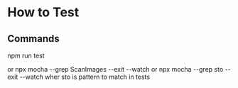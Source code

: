 # How to Test

## Commands
npm run test

or
npx mocha --grep ScanImages   --exit --watch
or 
npx mocha --grep sto   --exit --watch
wher sto is pattern to match in tests   